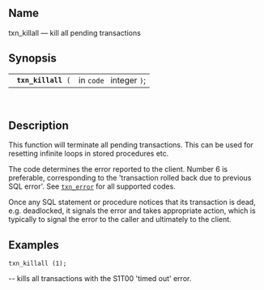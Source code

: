 <div id="fn_txn_killall" class="refentry">

<div class="titlepage">

</div>

<div class="refnamediv">

## Name

txn_killall — kill all pending transactions

</div>

<div class="refsynopsisdiv">

## Synopsis

<div id="fsyn_txn_killall" class="funcsynopsis">

|                          |                         |
|--------------------------|-------------------------|
| ` `**`txn_killall`**` (` | in `code ` integer `)`; |

<div class="funcprototype-spacer">

 

</div>

</div>

</div>

<div id="desc_46" class="refsect1">

## Description

This function will terminate all pending transactions. This can be used
for resetting infinite loops in stored procedures etc.

The code determines the error reported to the client. Number 6 is
preferable, corresponding to the 'transaction rolled back due to
previous SQL error'. See
<a href="fn_txn_error.html" class="link" title="txn_error"><code
class="function">txn_error</code></a> for all supported codes.

Once any SQL statement or procedure notices that its transaction is
dead, e.g. deadlocked, it signals the error and takes appropriate
action, which is typically to signal the error to the caller and
ultimately to the client.

</div>

<div id="examples_09_01" class="refsect1">

## Examples

``` programlisting
txn_killall (1);
```

-- kills all transactions with the S1T00 'timed out' error.

</div>

</div>
